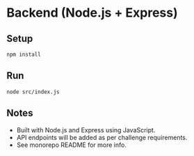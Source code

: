 # Backend (Node.js + Express)

## Setup

```
npm install
```

## Run

```
node src/index.js
```

## Notes
- Built with Node.js and Express using JavaScript.
- API endpoints will be added as per challenge requirements.
- See monorepo README for more info.
